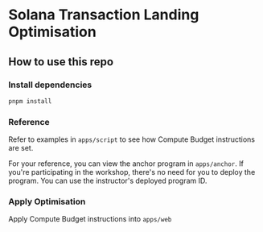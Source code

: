 # Solana Transaction Landing Optimisation

## How to use this repo


### Install dependencies

```bash
pnpm install
```

### Reference
Refer to examples in `apps/script` to see how Compute Budget instructions are set.

For your reference, you can view the anchor program in `apps/anchor`. If you're participating in the workshop, there's no need for you to deploy the program. You can use the instructor's deployed program ID.

### Apply Optimisation

Apply Compute Budget instructions into `apps/web`